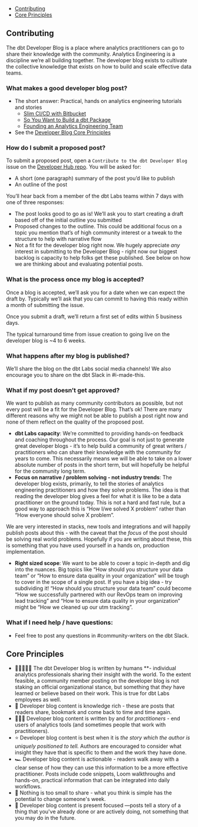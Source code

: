 
* [Contributing](#contributing)
* [Core Principles](#core-principles)

## Contributing

The dbt Developer Blog is a place where analytics practitioners can go to share their knowledge with the community. Analytics Engineering is a discipline we’re all  building together. The developer blog exists to cultivate the collective knowledge that exists on how to build and scale effective data teams.

### What makes a good developer blog post?

- The short answer: Practical, hands on analytics engineering tutorials and stories
    - [Slim CI/CD with Bitbucket](https://docs.getdbt.com/blog/slim-ci-cd-with-bitbucket-pipelines)
    - [So You Want to Build a dbt Package](https://docs.getdbt.com/blog/so-you-want-to-build-a-package)
    - [Founding an Analytics Engineering Team](https://docs.getdbt.com/blog/founding-an-analytics-engineering-team-smartsheet)
- See the [Developer Blog Core Principles](#core-principles)

### How do I submit a proposed post?

To submit a proposed post, open a `Contribute to the dbt Developer Blog` issue on the [Developer Hub repo](https://github.com/jinjat-data/jinjat.com/issues/new/choose). You will be asked for:

- A short (one paragraph) summary of the post you’d like to publish
- An outline of the post

You’ll hear back from a member of the dbt Labs teams within 7 days with one of three responses:

- The post looks good to go as is! We’ll ask you to start creating a draft based off of the initial outline you submitted
- Proposed changes to the outline. This could be additional focus on a topic you mention that’s of high community interest or a tweak to the structure to help with narrative flow
- Not a fit for the developer blog right now. We hugely appreciate *any* interest in submitting to the Developer Blog - right now our biggest backlog is capacity to help folks get these published. See below on how we are thinking about and evaluating potential posts.

### What is the process once my blog is accepted?

Once a blog is accepted, we’ll ask you for a date when we can expect the draft by. Typically we’ll ask that you can commit to having this ready within a month of submitting the issue.

Once you submit a draft, we’ll return a first set of edits within 5 business days.

The typical turnaround time from issue creation to going live on the developer blog is ~4 to 6 weeks.

### What happens after my blog is published?

We’ll share the blog on the dbt Labs social media channels! We also encourage you to share on the dbt Slack in #i-made-this.

### What if my post doesn’t get approved?

We want to publish as many community contributors as possible, but not every post will be a fit for the Developer Blog. That’s ok! There are many different reasons why we might not be able to publish a post right now and none of them reflect on the quality of the proposed post.

- **dbt Labs capacity**: We’re committed to providing hands-on feedback and coaching throughout the process. Our goal is not just to generate great developer blogs - it’s to help build a community of great writers / practitioners who can share their knowledge with the community for years to come. This necessarily means we will be able to take on a lower absolute number of posts in the short term, but will hopefully be helpful for the community long term.
- **Focus on narrative / problem solving - not industry trends**: The developer blog exists, primarily, to tell the stories of analytics engineering practitioners and how they solve problems. The idea is that reading the developer blog gives a feel for what it is like to be a data practitioner on the ground today. This is not a hard and fast rule, but a good way to approach this is “How I/we solved X problem” rather than “How everyone should solve X problem”.

We are very interested in stacks, new tools and integrations and will happily publish posts about this - with the caveat that the *focus* of the post should be solving real world problems. Hopefully if you are writing about these, this is something that you have used yourself in a hands on, production implementation.

- **Right sized scope**: We want to be able to cover a topic in-depth and dig into the nuances. Big topics like “How should you structure your data team” or “How to ensure data quality in your organization” will be tough to cover in the scope of a single post. If you have a big idea - try subdividing it! “How should you structure your data team” could become “How we successfully partnered with our RevOps team on improving lead tracking” and “How to ensure data quality in your organization” might be “How we cleaned up our utm tracking”.

### What if I need help / have questions:

- Feel free to post any questions in #community-writers on the dbt Slack.

## Core Principles

- 🧑🏻‍🤝‍🧑🏾 The dbt Developer blog is written by humans  **- individual analytics professionals sharing their insight with the world. To the extent feasible, a community member posting on the developer blog is not staking an official organizational stance, but something that *they* have learned or believe based on their work. This is true for dbt Labs employees as well.
- 💍 Developer blog content is knowledge rich - these are posts that readers share, bookmark and come back to time and time again.
- ⛹🏼‍♂️ Developer blog content is written by and for *practitioners* - end users of analytics tools (and sometimes people that work with practitioners).
- ⭐ Developer blog content is best when it is *the story which the author is uniquely positioned to tell.* Authors are encouraged to consider what insight they have that is specific to them and the work they have done.
- 🏎️  Developer blog content is actionable - readers walk away with a clear sense of how they can use this information to be a more effective practitioner. Posts include code snippets, Loom walkthroughs and hands-on, practical information that can be integrated into daily workflows.
- 🤏 Nothing is too small to share - what you think is simple has the potential to change someone's week.
- 🔮 Developer blog content is present focused —posts tell a story of a thing that you've already done or are actively doing, not something that you may do in the future.
